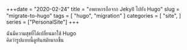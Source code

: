 +++date = "2020-02-24"
title = "อพยหกรถือจาก Jekyll ไปยัง Hugo"
slug = "migrate-to-hugo"
tags = [
    "hugo",
    "migration"
]
categories = [
    "site",
]
series = ["PersonalSite"]
+++

ฉันมีความสุขที่ได้เปลี่ยนมาใช้ Hugo  
คิดว่ารูปแบบนี้ดูทันสมัยมากขึ้น